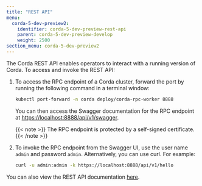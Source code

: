 ```yaml
---
title: "REST API"
menu:
  corda-5-dev-preview2:
    identifier: corda-5-dev-preview-rest-api
    parent: corda-5-dev-preview-develop
    weight: 2500
section_menu: corda-5-dev-preview2
---
```

The Corda REST API enables operators to interact with a running version of Corda.
To access and invoke the REST API:

1. To access the RPC endpoint of a Corda cluster, forward the port by running the following command in a terminal window:

   ```sh
   kubectl port-forward -n corda deploy/corda-rpc-worker 8888
   ```

   You can then access the Swagger documentation for the RPC endpoint at [https://localhost:8888/api/v1/swagger](https://localhost:8888/api/v1/swagger).

   {{< note >}}
   The RPC endpoint is protected by a self-signed certificate.
   {{< /note >}}

2. To invoke the RPC endpoint from the Swagger UI, use the user name `admin` and password `admin`. Alternatively, you can use curl. For example:

   ```sh
   curl -u admin:admin -k https://localhost:8888/api/v1/hello
   ```

You can also view the REST API documentation [here](C5_OpenAPI.html).

